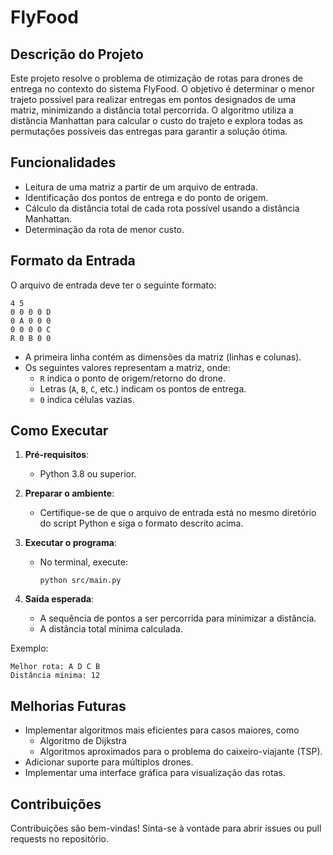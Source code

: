 ﻿# FlyFood

## Descrição do Projeto

Este projeto resolve o problema de otimização de rotas para drones de entrega no contexto do sistema FlyFood. O objetivo é determinar o menor trajeto possível para realizar entregas em pontos designados de uma matriz, minimizando a distância total percorrida. O algoritmo utiliza a distância Manhattan para calcular o custo do trajeto e explora todas as permutações possíveis das entregas para garantir a solução ótima.

## Funcionalidades

- Leitura de uma matriz a partir de um arquivo de entrada.
- Identificação dos pontos de entrega e do ponto de origem.
- Cálculo da distância total de cada rota possível usando a distância Manhattan.
- Determinação da rota de menor custo.

## Formato da Entrada

O arquivo de entrada deve ter o seguinte formato:

```
4 5
0 0 0 0 D
0 A 0 0 0
0 0 0 0 C
R 0 B 0 0
```

- A primeira linha contém as dimensões da matriz (linhas e colunas).
- Os seguintes valores representam a matriz, onde:
  - `R` indica o ponto de origem/retorno do drone.
  - Letras (`A`, `B`, `C`, etc.) indicam os pontos de entrega.
  - `0` indica células vazias.

## Como Executar

1. **Pré-requisitos**:

   - Python 3.8 ou superior.

2. **Preparar o ambiente**:

   - Certifique-se de que o arquivo de entrada está no mesmo diretório do script Python e siga o formato descrito acima.

3. **Executar o programa**:

   - No terminal, execute:
     ```
     python src/main.py
     ```

4. **Saída esperada**:

   - A sequência de pontos a ser percorrida para minimizar a distância.
   - A distância total mínima calculada.

Exemplo:

```
Melhor rota: A D C B
Distância mínima: 12
```

## Melhorias Futuras

- Implementar algoritmos mais eficientes para casos maiores, como
  - Algoritmo de Dijkstra
  - Algoritmos aproximados para o problema do caixeiro-viajante (TSP).
- Adicionar suporte para múltiplos drones.
- Implementar uma interface gráfica para visualização das rotas.

## Contribuições

Contribuições são bem-vindas! Sinta-se à vontade para abrir issues ou pull requests no repositório.
